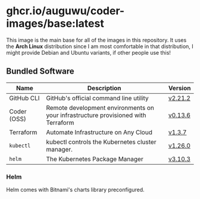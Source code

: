 # ghcr.io/auguwu/coder-images/base:latest
This image is the main base for all of the images in this repository. It uses the **Arch Linux** distribution since I am most comfortable in that distribution, I might provide Debian and Ubuntu variants, if other people use this!

## Bundled Software
| Name        | Description                                                                       | Version               |
| ----------- | --------------------------------------------------------------------------------- | --------------------- |
| GitHub CLI  | GitHub's official command line utility                                            | [v2.21.2][github-cli] |
| Coder (OSS) | Remote development environments on your infrastructure provisioned with Terraform | [v0.13.6][coder]      |
| Terraform   | Automate Infrastructure on Any Cloud                                              | [v1.3.7][terraform]   |
| `kubectl`   | kubectl controls the Kubernetes cluster manager.                                  | [v1.26.0][kubectl]    |
| `helm`      | The Kubernetes Package Manager                                                    | [v3.10.3][helm]       |

[github-cli]: https://github.com/cli/cli/releases/tag/v2.21.2
[terraform]:  https://github.com/hashicorp/terraform/releases/tag/v1.3.7
[kubectl]:    https://github.com/kubernetes/kubernetes/releases/tag/v1.26.0
[coder]:      https://github.com/coder/coder/releases/tag/v0.13.6
[helm]:       https://github.com/helm/helm/releases/tag/v3.10.3

### Helm
Helm comes with Bitnami's charts library preconfigured.
